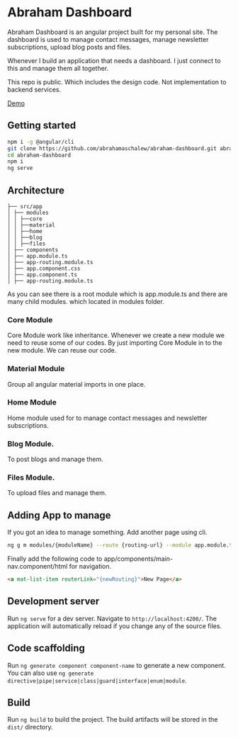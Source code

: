 # Abraham Dashboard

Abraham Dashboard is an angular project built for my personal site. The dashboard is used to manage contact messages, manage newsletter subscriptions, upload blog posts and files.

Whenever I build an application that needs a dashboard. I just connect to this and manage them all together.

This repo is public. Which includes the design code. Not implementation to backend services.

[Demo](https://abraham-dashboard.web.app)

## Getting started

```bash
npm i -g @angular/cli
git clone https://github.com/abrahamaschalew/abraham-dashboard.git abraham-dashboard
cd abraham-dashboard
npm i
ng serve
```

## Architecture

```project
├── src/app
│ ├── modules
│ │ ├──core
│ │ ├──material
│ │ ├──home
│ │ ├──blog
│ │ ├──files
│ ├── components
│ ├── app.module.ts
│ ├── app-routing.module.ts
│ ├── app.component.css
│ ├── app.component.ts
│ ├── app-routing.module.ts

```

As you can see there is a root module which is app.module.ts and there are many child modules. which located in modules folder.

### Core Module

Core Module work like inheritance. Whenever we create a new module we need to reuse some of our codes. By just importing Core Module in to the new module. We can reuse our code.

### Material Module

Group all angular material imports in one place.

### Home Module

Home module used for to manage contact messages and newsletter subscriptions.

### Blog Module.

To post blogs and manage them.

### Files Module.

To upload files and manage them.

## Adding App to manage

If you got an idea to manage something. Add another page using cli.

```bash
ng g m modules/{moduleName} --route {routing-url} --module app.module.ts
```

Finally add the following code to app/components/main-nav.component/html for navigation.

```html
<a mat-list-item routerLink="{newRouting}">New Page</a>
```

## Development server

Run `ng serve` for a dev server. Navigate to `http://localhost:4200/`. The application will automatically reload if you change any of the source files.

## Code scaffolding

Run `ng generate component component-name` to generate a new component. You can also use `ng generate directive|pipe|service|class|guard|interface|enum|module`.

## Build

Run `ng build` to build the project. The build artifacts will be stored in the `dist/` directory.
